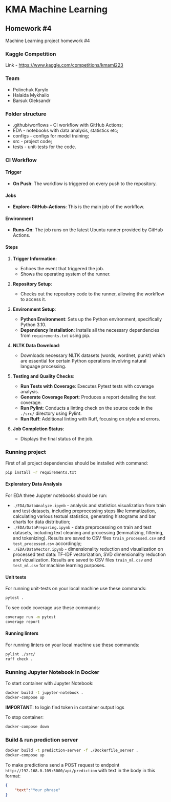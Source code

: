 # KMA Machine Learning

## Homework #4

Machine Learning project homework #4

### Kaggle Competition

Link - <https://www.kaggle.com/competitions/kmaml223>

### Team

- Polinchuk Kyrylo
- Halaida Mykhailo
- Barsuk Oleksandr

### Folder structure

- .github/worflows - CI workflow with GitHub Actions;
- EDA - notebooks with data analysis, statistics etc;
- configs - configs for model training;
- src - project code;
- tests - unit-tests for the code.

### CI Workflow

#### Trigger

- **On Push**: The workflow is triggered on every push to the repository.

#### Jobs

- **Explore-GitHub-Actions**: This is the main job of the workflow.

#### Environment

- **Runs-On**: The job runs on the latest Ubuntu runner provided by GitHub Actions.

#### Steps

1. **Trigger Information**:
   - Echoes the event that triggered the job.
   - Shows the operating system of the runner.

2. **Repository Setup**:
   - Checks out the repository code to the runner, allowing the workflow to access it.

3. **Environment Setup**:
   - **Python Environment**: Sets up the Python environment, specifically Python 3.10.
   - **Dependency Installation**: Installs all the necessary dependencies from `requirements.txt` using pip.

4. **NLTK Data Download**:
   - Downloads necessary NLTK datasets (words, wordnet, punkt) which are essential for certain Python operations involving natural language processing.

5. **Testing and Quality Checks**:
   - **Run Tests with Coverage**: Executes Pytest tests with coverage analysis.
   - **Generate Coverage Report**: Produces a report detailing the test coverage.
   - **Run Pylint**: Conducts a linting check on the source code in the `./src/` directory using Pylint.
   - **Run Ruff**: Additional linting with Ruff, focusing on style and errors.

6. **Job Completion Status**:
   - Displays the final status of the job.

### Running project

First of all project dependencies should be installed with command:

````sh
pip install -r requirements.txt
````

#### Exploratory Data Analysis

For EDA three Jupyter notebooks should be run:

- `./EDA/DataAnalyze.ipynb` - analysis and statistics visualization from train and test datasets, including preprocessing steps like lemmatization, calculating various textual statistics, generating histograms and bar charts for data distribution;
- `./EDA/DataPreparing.ipynb` - data preprocessing on train and test datasets, including text cleaning and processing (lemmatizing, filtering, and tokenizing). Results are saved to CSV files `train_processed.csv` and `test_processed.csv` accordingly;
- `./EDA/DataVector.ipynb` - dimensionality reduction and visualization on processed text data: TF-IDF vectorization, SVD dimensionality reduction and vizualization. Results are saved to CSV files `train_ml.csv` and `test_ml.csv` for machine learning purposes.

#### Unit tests

For running unit-tests on your local machine use these commands:

````sh
pytest .
````

To see code coverage use these commands:

````sh
coverage run -m pytest
coverage report
````

#### Running linters

For running linters on your local machine use these commands:

````sh
pylint ./src/
ruff check .
````

### Running Jupyter Notebook in Docker

To start container with Jupyter Notebook:

````sh
docker build -t jupyter-notebook .
docker-compose up
````

**IMPORTANT**: to login find token in container output logs

To stop container:

````sh
docker-compose down
````

### Build & run prediction server

````sh
docker build -t prediction-server -f ./Dockerfile_server .
docker-compose up
````

To make predictions send a POST request to endpoint `http://192.168.0.109:5000/api/prediction` with text in the body in this format:

````json
{
    "text":"Your phrase"
}
````
